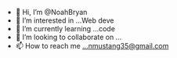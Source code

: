 - 👋 Hi, I’m @NoahBryan
- 👀 I’m interested in ...Web deve
- 🌱 I’m currently learning ...code
- 💞️ I’m looking to collaborate on ...
- 📫 How to reach me ...nmustang35@gmail.com

<!---
NoahBryan/NoahBryan is a ✨ special ✨ repository because its `README.md` (this file) appears on your GitHub profile.
You can click the Preview link to take a look at your changes.
--->
